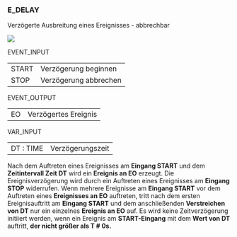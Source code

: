 ### E\_DELAY

Verzögerte Ausbreitung eines Ereignisses - abbrechbar

![](https://user-images.githubusercontent.com/113907528/227959784-5391cacc-ca41-4bca-865e-7393a908e252.png)

EVENT\_INPUT

<table><tbody><tr><td>START</td><td>Verzögerung beginnen</td></tr><tr><td>STOP</td><td>Verzögerung abbrechen</td></tr></tbody></table>

EVENT\_OUTPUT

<table><tbody><tr><td>EO</td><td>Verzögertes Ereignis</td></tr></tbody></table>

VAR\_INPUT

<table><tbody><tr><td>DT : TIME</td><td>Verzögerungszeit</td></tr></tbody></table>

Nach dem Auftreten eines Ereignisses am **Eingang START** und dem **Zeitintervall Zeit DT** wird ein **Ereignis an EO** erzeugt. Die Ereignisverzögerung wird durch ein Auftreten eines Ereignisses am **Eingang STOP** widerrufen. Wenn mehrere Ereignisse am **Eingang START** vor dem Auftreten eines **Ereignisses an EO** auftreten, tritt nach dem ersten Ereignisauftritt am **Eingang START** und dem anschließenden **Verstreichen von DT** nur ein einzelnes **Ereignis an EO** auf. Es wird keine Zeitverzögerung initiiert werden, wenn ein Ereignis am **START-Eingang** mit dem **Wert von DT** auftritt, **der nicht größer als T # 0s.**
